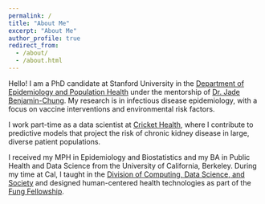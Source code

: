 ```yaml
---
permalink: /
title: "About Me"
excerpt: "About Me"
author_profile: true
redirect_from:
  - /about/
  - /about.html
---
```


Hello! I am a PhD candidate at Stanford University in the [Department of Epidemiology and Population Health](https://med.stanford.edu/epidemiology-dept.html) under the mentorship of [Dr. Jade Benjamin-Chung](https://profiles.stanford.edu/jadebc). My research is in infectious disease epidemiology, with a focus on vaccine interventions and environmental risk factors.

I work part-time as a data scientist at [Cricket Health](https://www.crickethealth.com/), where I contribute to predictive models that project the risk of chronic kidney disease in large, diverse patient populations.  

I received my MPH in Epidemiology and Biostatistics and my BA in Public Health and Data Science from the University of California, Berkeley. During my time at Cal, I taught in the [Division of Computing, Data Science, and Society](https://data.berkeley.edu/) and designed human-centered health technologies as part of the [Fung Fellowship](https://fungfellows.berkeley.edu/).
